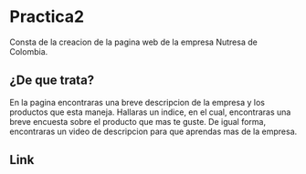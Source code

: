 # Practica2
Consta de la creacion de la pagina web de la empresa Nutresa de Colombia.


## ¿De que trata?
En la pagina encontraras una breve descripcion de la empresa y los productos que esta maneja.
Hallaras un indice, en el cual, encontraras una breve encuesta sobre el producto que mas te guste.
De igual forma, encontraras un video de descripcion para que aprendas mas de la empresa.

## Link

